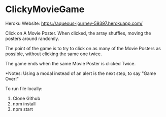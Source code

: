# ClickyMovieGame

Heroku Website:
https://aqueous-journey-59397.herokuapp.com/


Click on A Movie Poster. When clicked, the array shuffles, moving the posters around randomly. 

The point of the game is to try to click on as many of the Movie Posters as possible, without clicking the same one twice. 

The game ends when the same Movie Poster is clicked Twice. 

*Notes: Using a modal instead of an alert is the next step, to say "Game Over!"

To run file locally:

1) Clone Github
3) npm install
4) npm start
